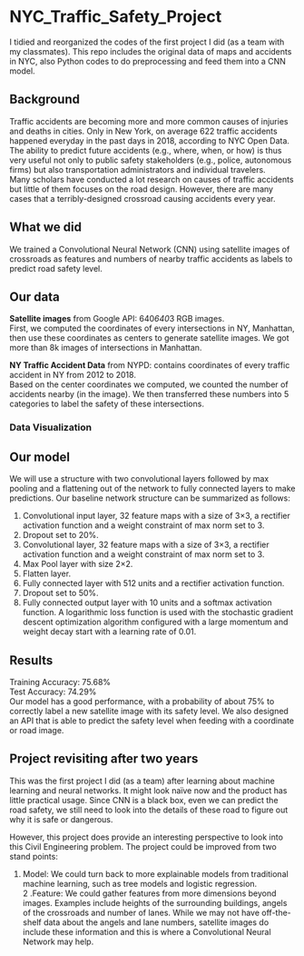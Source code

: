 # NYC_Traffic_Safety_Project
I tidied and reorganized the codes of the first project I did (as a team with my classmates). This repo includes the original data of maps and accidents in NYC, also Python codes to do preprocessing and feed them into a CNN model.

## Background
Traffic accidents are becoming more and more common causes of injuries and deaths in cities. Only in New York, on average 622 traffic accidents happened everyday in the past days in 2018, according to NYC Open Data. <br>
The ability to predict future accidents (e.g., where, when, or how) is thus very useful not only to public safety stakeholders (e.g., police, autonomous firms) but also transportation administrators and individual travelers. <br>
Many scholars have conducted a lot research on causes of traffic accidents but little of them focuses on the road design. However, there are many cases that a terribly-designed crossroad causing accidents every year. <br>

## What we did
We trained a Convolutional Neural Network (CNN) using satellite images of crossroads as features and numbers of nearby traffic accidents as labels to predict road safety level.

## Our data
**Satellite images** from Google API: 640*640*3 RGB images. <br>
First, we computed the coordinates of every intersections in NY, Manhattan, then use these coordinates as centers to generate satellite images. We got more than 8k images of intersections in Manhattan.

**NY Traffic Accident Data** from NYPD: contains coordinates of every traffic accident in NY from 2012 to 2018. <br>
Based on the center coordinates we computed, we counted the number of accidents nearby (in the image). We then transferred these numbers into 5 categories to label the safety of these intersections.

### Data Visualization


## Our model
We will use a structure with two convolutional layers followed by max pooling and a flattening out of the network to fully connected layers to make predictions.
Our baseline network structure can be summarized as follows:
1.	Convolutional input layer, 32 feature maps with a size of 3×3, a rectifier activation function and a weight constraint of max norm set to 3.
2.	Dropout set to 20%.
3.	Convolutional layer, 32 feature maps with a size of 3×3, a rectifier activation function and a weight constraint of max norm set to 3.
4.	Max Pool layer with size 2×2.
5.	Flatten layer.
6.	Fully connected layer with 512 units and a rectifier activation function.
7.	Dropout set to 50%.
8.	Fully connected output layer with 10 units and a softmax activation function.
A logarithmic loss function is used with the stochastic gradient descent optimization algorithm configured with a large momentum and weight decay start with a learning rate of 0.01.

## Results
Training Accuracy: 75.68% <br>
Test Accuracy: 74.29% <br>
Our model has a good performance, with a probability of about 75% to correctly label a new satellite image with its safety level. 
We also designed an API that is able to predict the safety level when feeding with a coordinate or road image.

## Project revisiting after two years
This was the first project I did (as a team) after learning about machine learning and neural networks. It might look naïve now and the product has little practical usage. Since CNN is a black box, even we can predict the road safety, we still need to look into the details of these road to figure out why it is safe or dangerous. 

However, this project does provide an interesting perspective to look into this Civil Engineering problem. The project could be improved from two stand points: <br>
1. Model: We could turn back to more explainable models from traditional machine learning, such as tree models and logistic regression. <br>
2 .Feature: We could gather features from more dimensions beyond images. Examples include heights of the surrounding buildings, angels of the crossroads and number of lanes. While we may not have off-the-shelf data about the angels and lane numbers, satellite images do include these information and this is where a Convolutional Neural Network may help.
